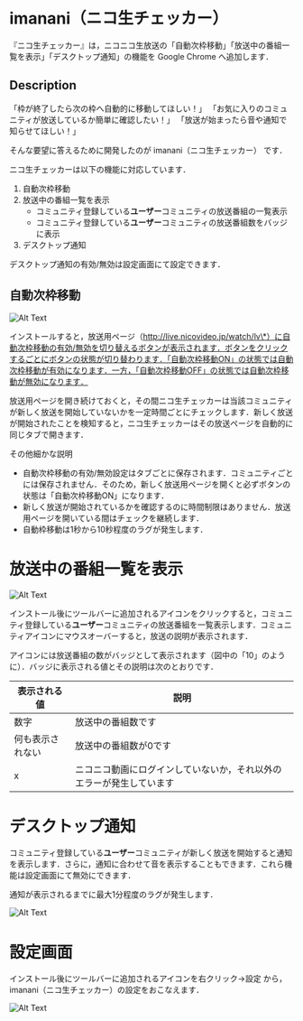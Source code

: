 imanani（ニコ生チェッカー）
====

『ニコ生チェッカー』は，ニコニコ生放送の「自動次枠移動」「放送中の番組一覧を表示」「デスクトップ通知」の機能を Google Chrome へ追加します．

## Description

「枠が終了したら次の枠へ自動的に移動してほしい！」
「お気に入りのコミュニティが放送しているか簡単に確認したい！」
「放送が始まったら音や通知で知らせてほしい！」

そんな要望に答えるために開発したのが imanani（ニコ生チェッカー） です．

ニコ生チェッカーは以下の機能に対応しています．

1. 自動次枠移動
2. 放送中の番組一覧を表示
    + コミュニティ登録している**ユーザー**コミュニティの放送番組の一覧表示
    + コミュニティ登録している**ユーザー**コミュニティの放送番組数をバッジに表示
3. デスクトップ通知

デスクトップ通知の有効/無効は設定画面にて設定できます．

## 自動次枠移動

![Alt Text](https://tsuyuno.github.io/resources/imanani_auto_redirect.png)

インストールすると，放送用ページ（http://live.nicovideo.jp/watch/lv\*）に自動次枠移動の有効/無効を切り替えるボタンが表示されます．ボタンをクリックするごとにボタンの状態が切り替わります．「自動次枠移動ON」の状態では自動次枠移動が有効になります．一方，「自動次枠移動OFF」の状態では自動次枠移動が無効になります．

放送用ページを開き続けておくと，その間ニコ生チェッカーは当該コミュニティが新しく放送を開始していないかを一定時間ごとにチェックします．新しく放送が開始されたことを検知すると，ニコ生チェッカーはその放送ページを自動的に同じタブで開きます．

その他細かな説明
+ 自動次枠移動の有効/無効設定はタブごとに保存されます．コミュニティごとには保存されません．そのため，新しく放送用ページを開くと必ずボタンの状態は「自動次枠移動ON」になります．
+ 新しく放送が開始されているかを確認するのに時間制限はありません．放送用ページを開いている間はチェックを継続します．
+ 自動枠移動は1秒から10秒程度のラグが発生します．

# 放送中の番組一覧を表示

![Alt Text](https://tsuyuno.github.io/resources/imanani_popup.png)

インストール後にツールバーに追加されるアイコンをクリックすると，コミュニティ登録している**ユーザー**コミュニティの放送番組を一覧表示します．コミュニティアイコンにマウスオーバーすると，放送の説明が表示されます．

アイコンには放送番組の数がバッジとして表示されます（図中の「10」のように）．バッジに表示される値とその説明は次のとおりです．

| 表示される値 | 説明 |
| --- | --- |
| 数字 | 放送中の番組数です |
| 何も表示されない | 放送中の番組数が0です |
| x | ニコニコ動画にログインしていないか，それ以外のエラーが発生しています |

# デスクトップ通知

コミュニティ登録している**ユーザー**コミュニティが新しく放送を開始すると通知を表示します．さらに，通知に合わせて音を表示することもできます．これら機能は設定画面にて無効にできます．

通知が表示されるまでに最大1分程度のラグが発生します．

![Alt Text](https://tsuyuno.github.io/resources/imanani_notification.png)

# 設定画面

インストール後にツールバーに追加されるアイコンを右クリック->設定 から，imanani（ニコ生チェッカー）の設定をおこなえます．

![Alt Text](https://tsuyuno.github.io/resources/imanani_setting.png)
